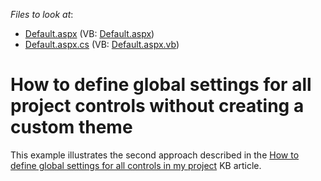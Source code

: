 <!-- default file list -->
*Files to look at*:

* [Default.aspx](./CS/WebSite/Default.aspx) (VB: [Default.aspx](./VB/WebSite/Default.aspx))
* [Default.aspx.cs](./CS/WebSite/Default.aspx.cs) (VB: [Default.aspx.vb](./VB/WebSite/Default.aspx.vb))
<!-- default file list end -->
# How to define global settings for all project controls without creating a custom theme


This example illustrates the second approach described in the <a href="https://www.devexpress.com/Support/Center/p/KA18916">How to define global settings for all controls in my project</a> KB article.

<br/>


